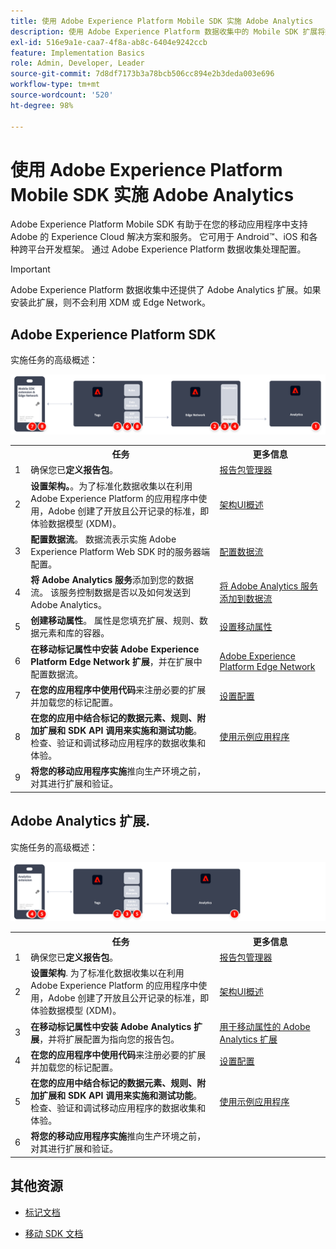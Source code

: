 ```yaml
---
title: 使用 Adobe Experience Platform Mobile SDK 实施 Adobe Analytics
description: 使用 Adobe Experience Platform 数据收集中的 Mobile SDK 扩展将数据发送到 Adobe Analytics。
exl-id: 516e9a1e-caa7-4f8a-ab8c-6404e9242ccb
feature: Implementation Basics
role: Admin, Developer, Leader
source-git-commit: 7d8df7173b3a78bcb506cc894e2b3deda003e696
workflow-type: tm+mt
source-wordcount: '520'
ht-degree: 98%

---
```


# 使用 Adobe Experience Platform Mobile SDK 实施 Adobe Analytics

Adobe Experience Platform Mobile SDK 有助于在您的移动应用程序中支持 Adobe 的 Experience Cloud 解决方案和服务。 它可用于 Android™、iOS 和各种跨平台开发框架。 通过 Adobe Experience Platform 数据收集处理配置。

>[!IMPORTANT]
>
>Adobe Experience Platform 数据收集中还提供了 Adobe Analytics 扩展。如果安装此扩展，则不会利用 XDM 或 Edge Network。

## Adobe Experience Platform SDK

实施任务的高级概述：

![使用 Analytics 扩展工作流的 Adobe Analytics](../../assets/mobilesdk-annotated.png)

<table style="width:100%">

<tr>
<th style="width:5%"></th><th style="width:60%"><b>任务</b></th><th style="width:35%"><b>更多信息</b></th>
</tr>

<tr>
<td>1</td>
<td>确保您已<b>定义报告包</b>。</td>
<td><a href="../../../admin/admin/c-manage-report-suites/report-suites-admin.md">报告包管理器</a></td>
</tr>

<tr>
<td>2</td>
<td><b>设置架构。</b>。为了标准化数据收集以在利用 Adobe Experience Platform 的应用程序中使用，Adobe 创建了开放且公开记录的标准，即体验数据模型 (XDM)。</td>
<td><a href="https://experienceleague.adobe.com/docs/experience-platform/xdm/ui/overview.html?lang=zh-Hans">架构UI概述</a></td>
</tr>

<tr>
<td>3</td>
<td><b>配置数据流</b>。 数据流表示实施 Adobe Experience Platform Web SDK 时的服务器端配置。</td>
<td><a href="https://experienceleague.adobe.com/docs/experience-platform/edge/datastreams/configure.html?lang=zh-Hans">配置数据流<a></td> 
</tr>

<td>4</td>
<td><b>将 Adobe Analytics 服务</b>添加到您的数据流。 该服务控制数据是否以及如何发送到 Adobe Analytics。</td>
<td><a href="https://experienceleague.adobe.com/docs/experience-platform/edge/datastreams/configure.html?lang=zh-Hans#analytics">将 Adobe Analytics 服务添加到数据流</a></td>
</tr>

<tr>
<td>5</td>
<td><b>创建移动属性</b>。 属性是您填充扩展、规则、数据元素和库的容器。</td>
<td><a href="https://developer.adobe.com/client-sdks/documentation/getting-started/create-a-mobile-property/">设置移动属性</a></tr>

<tr>
<td>6</td>
<td><b>在移动标记属性中安装 Adobe Experience Platform Edge Network 扩展</b>，并在扩展中配置数据流。</td>
<td><a href="https://developer.adobe.com/client-sdks/documentation/edge-network/">Adobe Experience Platform Edge Network</a>
</tr>

<tr>
<td>7</td>
<td><b>在您的应用程序中使用代码</b>来注册必要的扩展并加载您的标记配置。</td>
<td><a href="https://developer.adobe.com/client-sdks/documentation/user-guides/getting-started-with-platform/overview/#set-up-the-configuration">设置配置</a></td>
</tr>

<tr>
<td>8</td>
<td><b>在您的应用中结合标记的数据元素、规则、附加扩展和 SDK API 调用来实施和测试功能</b>。 检查、验证和调试移动应用程序的数据收集和体验。</td>
<td><a href="https://developer.adobe.com/client-sdks/documentation/user-guides/getting-started-with-platform/overview/#use-the-sample-application">使用示例应用程序</a>
</tr>

<tr>
<td>9</td>
<td><b>将您的移动应用程序实施</b>推向生产环境之前，对其进行扩展和验证。</td>
<td></td> 
</tr>

</table>


## Adobe Analytics 扩展.

实施任务的高级概述：

![使用 Analytics 扩展工作流的 Adobe Analytics](../../assets/mobilesdk-analytics-annotated.png)

<table style="width:100%">

<tr>
<th style="width:5%"></th><th style="width:60%"><b>任务</b></th><th style="width:35%"><b>更多信息</b></th>
</tr>

<tr>
<td>1</td>
<td>确保您已<b>定义报告包</b>。</td>
<td><a href="../../../admin/admin/c-manage-report-suites/report-suites-admin.md">报告包管理器</a></td>
</tr>

<tr>
<td>2</td>
<td><b>设置架构</b>. 为了标准化数据收集以在利用 Adobe Experience Platform 的应用程序中使用，Adobe 创建了开放且公开记录的标准，即体验数据模型 (XDM)。</td>
<td><a href="https://experienceleague.adobe.com/docs/experience-platform/xdm/ui/overview.html?lang=zh-Hans">架构UI概述</a></td>
</tr>

<tr>
<td>3</td>
<td><b>在移动标记属性中安装 Adobe Analytics 扩展</b>，并将扩展配置为指向您的报告包。</td>
<td><a href="https://developer.adobe.com/client-sdks/documentation/adobe-analytics/">用于移动属性的 Adobe Analytics 扩展</a>
</tr>

<tr>
<td>4</td>
<td><b>在您的应用程序中使用代码</b>来注册必要的扩展并加载您的标记配置。</td>
<td><a href="https://developer.adobe.com/client-sdks/documentation/user-guides/getting-started-with-platform/overview/#set-up-the-configuration">设置配置</a></td>
</tr>

<tr>
<td>5</td>
<td><b>在您的应用中结合标记的数据元素、规则、附加扩展和 SDK API 调用来实施和测试功能</b>。 检查、验证和调试移动应用程序的数据收集和体验。</td>
<td><a href="https://developer.adobe.com/client-sdks/documentation/user-guides/getting-started-with-platform/overview/#use-the-sample-application">使用示例应用程序</a>
</tr>

<tr>
<td>6</td>
<td><b>将您的移动应用程序实施</b>推向生产环境之前，对其进行扩展和验证。</td>
<td></td> 
</tr>

</table>

## 其他资源

- [标记文档](https://experienceleague.adobe.com/docs/experience-platform/tags/home.html#?lang=zh-Hans)

- [移动 SDK 文档](https://developer.adobe.com/client-sdks/documentation/)
